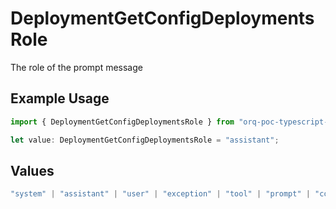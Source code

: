 # DeploymentGetConfigDeploymentsRole

The role of the prompt message

## Example Usage

```typescript
import { DeploymentGetConfigDeploymentsRole } from "orq-poc-typescript-multi-env-version/models/operations";

let value: DeploymentGetConfigDeploymentsRole = "assistant";
```

## Values

```typescript
"system" | "assistant" | "user" | "exception" | "tool" | "prompt" | "correction" | "expected_output"
```